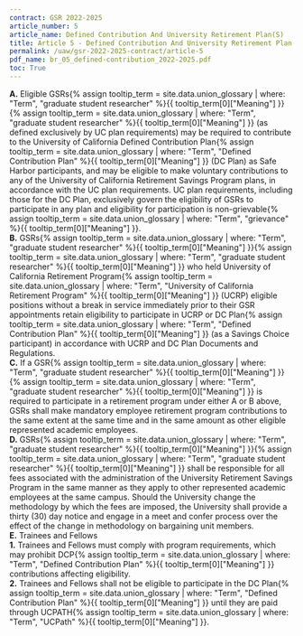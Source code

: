 ```yaml
---
contract: GSR 2022-2025
article_number: 5
article_name: Defined Contribution And University Retirement Plan(S) 
title: Article 5 - Defined Contribution And University Retirement Plan(S) 
permalink: /uaw/gsr-2022-2025-contract/article-5
pdf_name: br_05_defined-contribution_2022-2025.pdf
toc: True
---
```



<div class="lvl1"><b>A.</b> Eligible <span class="tooltip"><span class="tooltip">GSRs<span class="tooltip-text">{% assign tooltip_term = site.data.union_glossary | where: "Term", "graduate student researcher" %}{{ tooltip_term[0]["Meaning"] }}</span></span><span class="tooltip-text">{% assign tooltip_term = site.data.union_glossary | where: "Term", "graduate student researcher" %}{{ tooltip_term[0]["Meaning"] }}</span></span> (as defined exclusively by UC plan requirements) may be required to contribute to the University of California <span class="tooltip">Defined Contribution Plan<span class="tooltip-text">{% assign tooltip_term = site.data.union_glossary | where: "Term", "Defined Contribution Plan" %}{{ tooltip_term[0]["Meaning"] }}</span></span> (DC Plan) as Safe Harbor participants, and may be eligible to make voluntary contributions to any of the University of California Retirement Savings Program plans, in accordance with the UC plan requirements. UC plan requirements, including those for the DC Plan, exclusively govern the eligibility of GSRs to participate in any plan and eligibility for participation is non-<span class="tooltip">grievable<span class="tooltip-text">{% assign tooltip_term = site.data.union_glossary | where: "Term", "grievance" %}{{ tooltip_term[0]["Meaning"] }}</span></span>.</div>
<div class="lvl1"><b>B.</b> <span class="tooltip"><span class="tooltip">GSRs<span class="tooltip-text">{% assign tooltip_term = site.data.union_glossary | where: "Term", "graduate student researcher" %}{{ tooltip_term[0]["Meaning"] }}</span></span><span class="tooltip-text">{% assign tooltip_term = site.data.union_glossary | where: "Term", "graduate student researcher" %}{{ tooltip_term[0]["Meaning"] }}</span></span> who held <span class="tooltip">University of California Retirement Program<span class="tooltip-text">{% assign tooltip_term = site.data.union_glossary | where: "Term", "University of California Retirement Program" %}{{ tooltip_term[0]["Meaning"] }}</span></span> (UCRP) eligible positions without a break in service immediately prior to their GSR appointments retain eligibility to participate in UCRP or <span class="tooltip">DC Plan<span class="tooltip-text">{% assign tooltip_term = site.data.union_glossary | where: "Term", "Defined Contribution Plan" %}{{ tooltip_term[0]["Meaning"] }}</span></span> (as a Savings Choice participant) in accordance with UCRP and DC Plan Documents and Regulations.</div>
<div class="lvl1"><b>C.</b> If a <span class="tooltip"><span class="tooltip">GSR<span class="tooltip-text">{% assign tooltip_term = site.data.union_glossary | where: "Term", "graduate student researcher" %}{{ tooltip_term[0]["Meaning"] }}</span></span><span class="tooltip-text">{% assign tooltip_term = site.data.union_glossary | where: "Term", "graduate student researcher" %}{{ tooltip_term[0]["Meaning"] }}</span></span> is required to participate in a retirement program under either A or B above, GSRs shall make mandatory employee retirement program contributions to the same extent at the same time and in the same amount as other eligible represented academic employees.</div>
<div class="lvl1"><b>D.</b> <span class="tooltip"><span class="tooltip">GSRs<span class="tooltip-text">{% assign tooltip_term = site.data.union_glossary | where: "Term", "graduate student researcher" %}{{ tooltip_term[0]["Meaning"] }}</span></span><span class="tooltip-text">{% assign tooltip_term = site.data.union_glossary | where: "Term", "graduate student researcher" %}{{ tooltip_term[0]["Meaning"] }}</span></span> shall be responsible for all fees associated with the administration of the University Retirement Savings Program in the same manner as they apply to other represented academic employees at the same campus. Should the University change the methodology by which the fees are imposed, the University shall provide a thirty (30) day notice and engage in a meet and confer process over the effect of the change in methodology on bargaining unit members.</div>

<div class="lvl1"><b>E.</b> Trainees and Fellows</div>

<div class="lvl2"><b>1.</b> Trainees and Fellows must comply with program requirements, which may prohibit <span class="tooltip">DCP<span class="tooltip-text">{% assign tooltip_term = site.data.union_glossary | where: "Term", "Defined Contribution Plan" %}{{ tooltip_term[0]["Meaning"] }}</span></span> contributions affecting eligibility.</div>
<div class="lvl2"><b>2.</b> Trainees and Fellows shall not be eligible to participate in the <span class="tooltip">DC Plan<span class="tooltip-text">{% assign tooltip_term = site.data.union_glossary | where: "Term", "Defined Contribution Plan" %}{{ tooltip_term[0]["Meaning"] }}</span></span> until they are paid through <span class="tooltip">UCPATH<span class="tooltip-text">{% assign tooltip_term = site.data.union_glossary | where: "Term", "UCPath" %}{{ tooltip_term[0]["Meaning"] }}</span></span>.</div>
